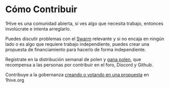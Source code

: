 # Cómo Contribuir

1Hive es una comunidad abierta, si ves algo que necesita trabajo, entonces involúcrate e intenta arreglarlo.

Puedes discutir problemas con el [Swarm](../../community/swarms/) relevante y si no encaja en ningún lado o es algo que requiere trabajo independiente, puedes crear una propuesta de financiamiento para hacerlo de forma independiente. 

Regístrate en la distribución semanal de polen y [gana polen](earn-pollen.md), que recompensa a las personas por contribuir en el foro, Discord y Github. 

Contribuye a la gobernanza [creando o votando en una propuesta](../../projects/honey-pot/) en 1hive.org


